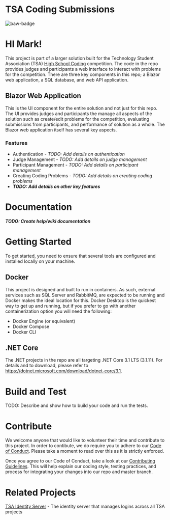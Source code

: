 # TSA Coding Submissions
![baw-badge]

# HI Mark!

This project is part of a larger solution built for the Technology Student Association (TSA) [High School Coding][tsa-hs-competitions] competition.
The code in the repo provides judges and participants a web interface to interact with problems for the competition.
There are three key components in this repo; a Blazor web application, a SQL database, and web API application.

## Blazor Web Application
This is the UI component for the entire solution and not just for this repo.
The UI provides judges and participants the manage all aspects of the solution such as create/edit problems for the competition, evaluating submissions from participants, and performance of solution as a whole.
The Blazor web application itself has several key aspects.

### Features
- Authentication - *TODO: Add details on authentication*
- Judge Management - *TODO: Add details on judge management*
- Participant Management - *TODO: Add details on participant management*
- Creating Coding Problems - *TODO: Add details on creating coding problems*
- ***TODO: Add details on other key features***

# Documentation
***TODO: Create help/wiki documentation***

# Getting Started
To get started, you need to ensure that several tools are configured and installed locally on your machine.

## Docker
This project is designed and built to run in containers.
As such, external services such as SQL Server and RabbitMQ, are expected to be running and Docker makes the ideal location for this.
Docker Desktop is the quickest way to get up and running, but if you prefer to go with another containerization option you will need the following:

- Docker Engine (or equivalent)
- Docker Compose
- Docker CLI

## .NET Core
The .NET projects in the repo are all targeting .NET Core 3.1 LTS (3.1.11).
For details and to download, please refer to https://dotnet.microsoft.com/download/dotnet-core/3.1.

# Build and Test
TODO: Describe and show how to build your code and run the tests. 

# Contribute
We welcome anyone that would like to volunteer their time and contribute to this project.
In order to contibute, we do require you to adhere to our [Code of Conduct][cod]. Please take a moment to read over this as it is strictly enforced.

Once you agree to our Code of Conduct, take a look at our [Contributing Guidelines][cg].
This will help explain our coding style, testing practices, and process for integrating your changes into our repo and master branch.

# Related Projects
[TSA Identity Server][tsa-identity-server] - The identity server that manages logins across all TSA projects

<!-- BADGES -->
[baw-badge]: https://github.com/tj-cappelletti/tsa-coding-submissions/workflows/build-application-workflow/badge.svg "current status"
[baw-master-branch-badge]: https://github.com/tj-cappelletti/tsa-coding-submissions/workflows/build-application-workflow/badge.svg?branch=master "master branch status"
[baw-pull-request-badge]: https://github.com/tj-cappelletti/tsa-coding-submissions/workflows/build-application-workflow/badge.svg?event=pull_request

<!-- LINKS -->
[cg]: CONTRIBUTING.md "Contributing Guidelines"
[cod]: CODE_OF_CONDUCT.md "Code of Conduct"
[tsa-hs-competitions]: https://tsaweb.org/competitions-programs/tsa/high-school-competitions "TSA High School Competitions"
[tsa-identity-server]: https://github.com/tj-cappelletti/tsa-identity-server "TSA Identity Server"
